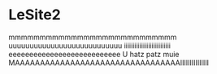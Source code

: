 # LeSite2

mmmmmmmmmmmmmmmmmmmmmmmmmmm
uuuuuuuuuuuuuuuuuuuuuuuuuuu
iiiiiiiiiiiiiiiiiiiiiiiiiii
eeeeeeeeeeeeeeeeeeeeeeeeeee
U
hatz patz muie
MAAAAAAAAAAAAAAAAAAAAAAAAAAAAAAAAAIIIIIIIIIIIIIII
